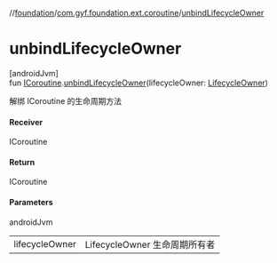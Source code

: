 //[foundation](../../index.md)/[com.gyf.foundation.ext.coroutine](index.md)/[unbindLifecycleOwner](unbind-lifecycle-owner.md)

# unbindLifecycleOwner

[androidJvm]\
fun [ICoroutine](-i-coroutine/index.md).[unbindLifecycleOwner](unbind-lifecycle-owner.md)(lifecycleOwner: [LifecycleOwner](https://developer.android.com/reference/kotlin/androidx/lifecycle/LifecycleOwner.html))

解绑 ICoroutine 的生命周期方法

#### Receiver

ICoroutine

#### Return

ICoroutine

#### Parameters

androidJvm

| | |
|---|---|
| lifecycleOwner | LifecycleOwner 生命周期所有者 |